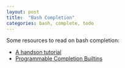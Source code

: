 ```yaml
---
layout: post
title:  "Bash Completion"
categories: bash, complete, todo
---
```

Some resources to read on bash completion:

* [A handson tutorial](https://iridakos.com/tutorials/2018/03/01/bash-programmable-completion-tutorial.html)
* [Programmable Completion Builtins](https://www.gnu.org/software/bash/manual/html_node/Programmable-Completion-Builtins.html#Programmable-Completion-Builtins)
